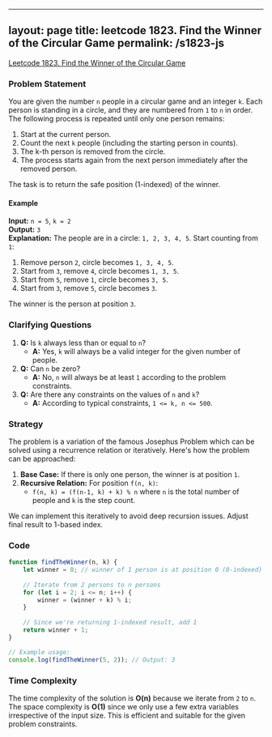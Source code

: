 
---
layout: page
title: leetcode 1823. Find the Winner of the Circular Game
permalink: /s1823-js
---
[Leetcode 1823. Find the Winner of the Circular Game](https://algoadvance.github.io/algoadvance/l1823)
### Problem Statement
You are given the number `n` people in a circular game and an integer `k`. Each person is standing in a circle, and they are numbered from `1` to `n` in order. The following process is repeated until only one person remains:
1. Start at the current person.
2. Count the next `k` people (including the starting person in counts).
3. The k-th person is removed from the circle.
4. The process starts again from the next person immediately after the removed person.

The task is to return the safe position (1-indexed) of the winner.

#### Example
**Input:** `n = 5`, `k = 2`  
**Output:** `3`  
**Explanation:**
The people are in a circle: `1, 2, 3, 4, 5`. Start counting from `1`:
1. Remove person `2`, circle becomes `1, 3, 4, 5`.
2. Start from `3`, remove `4`, circle becomes `1, 3, 5`.
3. Start from `5`, remove `1`, circle becomes `3, 5`.
4. Start from `3`, remove `5`, circle becomes `3`.

The winner is the person at position `3`.

### Clarifying Questions
1. **Q:** Is `k` always less than or equal to `n`?
   - **A:** Yes, `k` will always be a valid integer for the given number of people.
2. **Q:** Can `n` be zero?
   - **A:** No, `n` will always be at least `1` according to the problem constraints.
3. **Q:** Are there any constraints on the values of `n` and `k`?
   - **A:** According to typical constraints, `1 <= k, n <= 500`.

### Strategy
The problem is a variation of the famous Josephus Problem which can be solved using a recurrence relation or iteratively. Here's how the problem can be approached:

1. **Base Case:** If there is only one person, the winner is at position `1`.
2. **Recursive Relation:** For position `f(n, k)`:
   - `f(n, k) = (f(n-1, k) + k) % n` where `n` is the total number of people and `k` is the step count.

We can implement this iteratively to avoid deep recursion issues. Adjust final result to 1-based index.

### Code

```javascript
function findTheWinner(n, k) {
    let winner = 0; // winner of 1 person is at position 0 (0-indexed)
    
    // Iterate from 2 persons to n persons
    for (let i = 2; i <= n; i++) {
        winner = (winner + k) % i;
    }
    
    // Since we're returning 1-indexed result, add 1
    return winner + 1;
}

// Example usage:
console.log(findTheWinner(5, 2)); // Output: 3
```

### Time Complexity
The time complexity of the solution is **O(n)** because we iterate from `2` to `n`. The space complexity is **O(1)** since we only use a few extra variables irrespective of the input size. This is efficient and suitable for the given problem constraints.